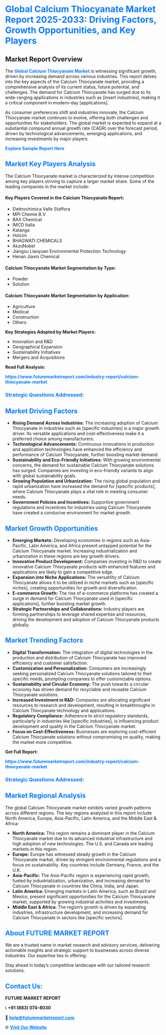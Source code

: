 <h1 style="color: #007BFF;">Global Calcium Thiocyanate Market Report 2025-2033: Driving Factors, Growth Opportunities, and Key Players</h1>

<section id="overview">
<h2>Market Report Overview</h2>
<p>The <a href="https://www.futuremarketreport.com/industry-report/calcium-thiocyanate-market" style="color: #007BFF; text-decoration: none;"><strong>Global Calcium Thiocyanate Market</strong></a> is witnessing significant growth, driven by increasing demand across various industries. This report delves into the key aspects of the Calcium Thiocyanate market, providing a comprehensive analysis of its current status, future potential, and challenges. The demand for Calcium Thiocyanate has surged due to its wide-ranging applications in industries such as [insert industries], making it a critical component in modern-day [applications].</p>
<p>As consumer preferences shift and industries innovate, the Calcium Thiocyanate market continues to evolve, offering both challenges and opportunities for stakeholders. The global market is expected to expand at a substantial compound annual growth rate (CAGR) over the forecast period, driven by technological advancements, emerging applications, and increasing investments by major players.</p>
</section>

<section id="overview">
<p><a href="https://www.futuremarketreport.com/request-sample/reportId=86486" style="color: #007BFF; text-decoration: none;"><strong>Explore Sample Report Here</strong></a></p>
</section>

<section id="key-players">
<h2 style="color: #007BFF;">Market Key Players Analysis</h2>
<p>The Calcium Thiocyanate market is characterized by intense competition among key players striving to capture a larger market share. Some of the leading companies in the market include:</p>
<h4>Key Players Covered in the Calcium Thiocyanate Report:</h4>
<ul><li>Elettrochimica Valle Staffora</li><li>MPI Chemie B.V</li><li>BAX Chemical</li><li>IMCD Italia</li><li>Katanga</li><li>Holcim</li><li>BHAGWATI CHEMICALS</li><li>AkzoNobel</li><li>Jiangsu Liaoyuan Environmental Protection Technology</li><li>Henan Jiaxin Chemical</li></ul>
<h4>Calcium Thiocyanate Market Segmentation by Type:</h4>
<ul><li>Powder</li><li>Solution</li></ul>

<h4>Calcium Thiocyanate Market Segmentation by Application:</h4>
<ul><li>Agriculture</li><li>Medical</li><li>Construction</li><li>Others</li></ul>
<p><strong>Key Strategies Adopted by Market Players:</strong></p>
<ul>
<li>Innovation and R&D</li>
<li>Geographical Expansion</li>
<li>Sustainability Initiatives</li>
<li>Mergers and Acquisitions</li>
</ul>
</section>

<section>
<p><strong>Read Full Analysis: </strong></p><a href="https://www.futuremarketreport.com/industry-report/calcium-thiocyanate-market" style="color: #007BFF; text-decoration: none;"><strong>https://www.futuremarketreport.com/industry-report/calcium-thiocyanate-market</strong></a>
<h3 style="color: #007BFF;">Strategic Questions Addressed:</h3>
</section>

<section id="driving-factors">
<h2 style="color: #007BFF;">Market Driving Factors</h2>
<ul>
<li><strong>Rising Demand Across Industries:</strong> The increasing adoption of Calcium Thiocyanate in industries such as [specific industries] is a major growth driver. Its versatile applications and cost-effectiveness make it a preferred choice among manufacturers.</li>
<li><strong>Technological Advancements:</strong> Continuous innovations in production and application technologies have enhanced the efficiency and performance of Calcium Thiocyanate, further boosting market demand.</li>
<li><strong>Sustainability and Eco-Friendly Initiatives:</strong> With growing environmental concerns, the demand for sustainable Calcium Thiocyanate solutions has surged. Companies are investing in eco-friendly variants to align with global sustainability goals.</li>
<li><strong>Growing Population and Urbanization:</strong> The rising global population and rapid urbanization have increased the demand for [specific products], where Calcium Thiocyanate plays a vital role in meeting consumer needs.</li>
<li><strong>Government Policies and Incentives:</strong> Supportive government regulations and incentives for industries using Calcium Thiocyanate have created a conducive environment for market growth.</li>
</ul>
</section>

<section id="growth-opportunities">
<h2 style="color: #007BFF;">Market Growth Opportunities</h2>
<ul>
<li><strong>Emerging Markets:</strong> Developing economies in regions such as Asia-Pacific, Latin America, and Africa present untapped potential for the Calcium Thiocyanate market. Increasing industrialization and urbanization in these regions are key growth drivers.</li>
<li><strong>Innovative Product Development:</strong> Companies investing in R&D to create innovative Calcium Thiocyanate products with enhanced features and applications are likely to gain a competitive edge.</li>
<li><strong>Expansion into Niche Applications:</strong> The versatility of Calcium Thiocyanate allows it to be utilized in niche markets such as [specific niches], creating opportunities for growth and diversification.</li>
<li><strong>E-commerce Growth:</strong> The rise of e-commerce platforms has created a surge in demand for Calcium Thiocyanate used in [specific applications], further boosting market growth.</li>
<li><strong>Strategic Partnerships and Collaborations:</strong> Industry players are forming partnerships to leverage shared expertise and resources, driving the development and adoption of Calcium Thiocyanate products globally.</li>
</ul>
</section>

<section id="trending-factors">
<h2 style="color: #007BFF;">Market Trending Factors</h2>
<ul>
<li><strong>Digital Transformation:</strong> The integration of digital technologies in the production and distribution of Calcium Thiocyanate has improved efficiency and customer satisfaction.</li>
<li><strong>Customization and Personalization:</strong> Consumers are increasingly seeking personalized Calcium Thiocyanate solutions tailored to their specific needs, prompting companies to offer customizable options.</li>
<li><strong>Sustainability and Circular Economy:</strong> The push towards a circular economy has driven demand for recyclable and reusable Calcium Thiocyanate solutions.</li>
<li><strong>Increased Investment in R&D:</strong> Companies are allocating significant resources to research and development, resulting in breakthroughs in Calcium Thiocyanate technology and applications.</li>
<li><strong>Regulatory Compliance:</strong> Adherence to strict regulatory standards, particularly in industries like [specific industries], is influencing product development and quality in the Calcium Thiocyanate market.</li>
<li><strong>Focus on Cost-Effectiveness:</strong> Businesses are exploring cost-efficient Calcium Thiocyanate solutions without compromising on quality, making the market more competitive.</li>
</ul>
</section>

<section>
<p><strong>Get Full Report: </strong></p><a href="https://www.futuremarketreport.com/industry-report/calcium-thiocyanate-market" style="color: #007BFF; text-decoration: none;"><strong>https://www.futuremarketreport.com/industry-report/calcium-thiocyanate-market</strong></a>
<h3 style="color: #007BFF;">Strategic Questions Addressed:</h3>
</section>


<section id="regional-analysis">
<h2 style="color: #007BFF;">Market Regional Analysis</h2>
<p>The global Calcium Thiocyanate market exhibits varied growth patterns across different regions. The key regions analyzed in this report include North America, Europe, Asia-Pacific, Latin America, and the Middle East & Africa:</p>
<ul>
<li><strong>North America:</strong> This region remains a dominant player in the Calcium Thiocyanate market due to its advanced industrial infrastructure and high adoption of new technologies. The U.S. and Canada are leading markets in this region.</li>
<li><strong>Europe:</strong> Europe has witnessed steady growth in the Calcium Thiocyanate market, driven by stringent environmental regulations and a focus on sustainability. Key countries include Germany, France, and the U.K.</li>
<li><strong>Asia-Pacific:</strong> The Asia-Pacific region is experiencing rapid growth, fueled by industrialization, urbanization, and increasing demand for Calcium Thiocyanate in countries like China, India, and Japan.</li>
<li><strong>Latin America:</strong> Emerging markets in Latin America, such as Brazil and Mexico, present significant opportunities for the Calcium Thiocyanate market, supported by growing industrial activities and investments.</li>
<li><strong>Middle East & Africa:</strong> The region’s growth is driven by expanding industries, infrastructure development, and increasing demand for Calcium Thiocyanate in sectors like [specific sectors].</li>
</ul>
</section>

<footer>
<h2 style="color: #007BFF;">About FUTURE MARKET REPORT</h2>
<p>We are a trusted name in market research and advisory services, delivering actionable insights and strategic support to businesses across diverse industries. Our expertise lies in offering:</p>

<p>Stay ahead in today’s competitive landscape with our tailored research solutions.</p>

<h2 style="color: #007BFF;">Contact Us:</h2>
<p><strong>FUTURE MARKET REPORT</strong></p>
<p>📞 <strong>+91 (883) 074-8030</strong></p>
<p>📧 <strong><a href="mailto:help@futuremarketreport.com" style="color: #007BFF;">help@futuremarketreport.com</a></strong></p>
<p>🌐 <strong><a href="https://www.futuremarketreport.com/" style="color: #007BFF;">Visit Our Website</a></strong></p>
</footer>